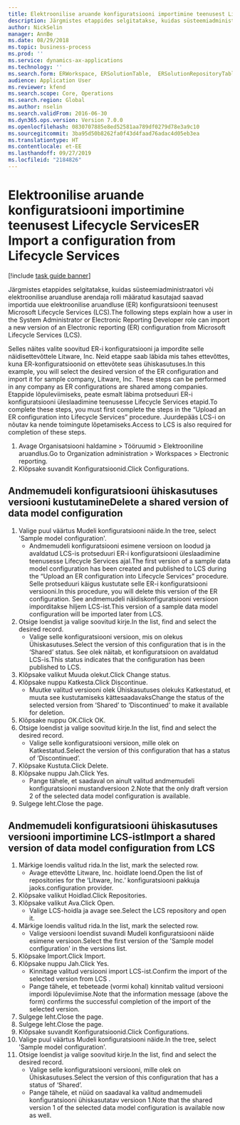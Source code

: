 ```yaml
---
title: Elektroonilise aruande konfiguratsiooni importimine teenusest Lifecycle Services
description: Järgmistes etappides selgitatakse, kuidas süsteemiadministraatori või elektroonilise aruandluse arendaja rolli määratud kasutajad saavad importida uue elektroonilise aruandluse (ER) konfiguratsiooni teenusest Microsoft Lifecycle Services (LCS).
author: NickSelin
manager: AnnBe
ms.date: 08/29/2018
ms.topic: business-process
ms.prod: ''
ms.service: dynamics-ax-applications
ms.technology: ''
ms.search.form: ERWorkspace, ERSolutionTable,  ERSolutionRepositoryTable, ERSolutionImport
audience: Application User
ms.reviewer: kfend
ms.search.scope: Core, Operations
ms.search.region: Global
ms.author: nselin
ms.search.validFrom: 2016-06-30
ms.dyn365.ops.version: Version 7.0.0
ms.openlocfilehash: 0830707885e8ed52581aa789df0279d78e3a9c10
ms.sourcegitcommit: 3ba95d50b8262fa0f43d4faad76adac4d05eb3ea
ms.translationtype: HT
ms.contentlocale: et-EE
ms.lasthandoff: 09/27/2019
ms.locfileid: "2184826"
---
```

# <a name="er-import-a-configuration-from-lifecycle-services"></a><span data-ttu-id="b09e8-103">Elektroonilise aruande konfiguratsiooni importimine teenusest Lifecycle Services</span><span class="sxs-lookup"><span data-stu-id="b09e8-103">ER Import a configuration from Lifecycle Services</span></span>

[!include [task guide banner](../../includes/task-guide-banner.md)]

<span data-ttu-id="b09e8-104">Järgmistes etappides selgitatakse, kuidas süsteemiadministraatori või elektroonilise aruandluse arendaja rolli määratud kasutajad saavad importida uue elektroonilise aruandluse (ER) konfiguratsiooni teenusest Microsoft Lifecycle Services (LCS).</span><span class="sxs-lookup"><span data-stu-id="b09e8-104">The following steps explain how a user in the System Administrator or Electronic Reporting Developer role can import a new version of an Electronic reporting (ER) configuration from Microsoft Lifecycle Services (LCS).</span></span>

<span data-ttu-id="b09e8-105">Selles näites valite soovitud ER-i konfiguratsiooni ja impordite selle näidisettevõttele Litware, Inc. Neid etappe saab läbida mis tahes ettevõttes, kuna ER-konfiguratsioonid on ettevõtete seas ühiskasutuses.</span><span class="sxs-lookup"><span data-stu-id="b09e8-105">In this example, you will select the desired version of the ER configuration and import it for sample company, Litware, Inc. These steps can be performed in any company as ER configurations are shared among companies.</span></span> <span data-ttu-id="b09e8-106">Etappide lõpuleviimiseks, peate esmalt läbima protseduuri ER-i konfiguratsiooni üleslaadimine teenusesse Lifecycle Services etapid.</span><span class="sxs-lookup"><span data-stu-id="b09e8-106">To complete these steps, you must first complete the steps in the “Upload an ER configuration into Lifecycle Services” procedure.</span></span> <span data-ttu-id="b09e8-107">Juurdepääs LCS-i on nõutav ka nende toimingute lõpetamiseks.</span><span class="sxs-lookup"><span data-stu-id="b09e8-107">Access to LCS is also required for completion of these steps.</span></span>

1. <span data-ttu-id="b09e8-108">Avage Organisatsiooni haldamine > Tööruumid > Elektrooniline aruandlus.</span><span class="sxs-lookup"><span data-stu-id="b09e8-108">Go to Organization administration > Workspaces > Electronic reporting.</span></span>
2. <span data-ttu-id="b09e8-109">Klõpsake suvandit Konfiguratsioonid.</span><span class="sxs-lookup"><span data-stu-id="b09e8-109">Click Configurations.</span></span>

## <a name="delete-a-shared-version-of-data-model-configuration"></a><span data-ttu-id="b09e8-110">Andmemudeli konfiguratsiooni ühiskasutuses versiooni kustutamine</span><span class="sxs-lookup"><span data-stu-id="b09e8-110">Delete a shared version of data model configuration</span></span>
1. <span data-ttu-id="b09e8-111">Valige puul väärtus Mudeli konfiguratsiooni näide.</span><span class="sxs-lookup"><span data-stu-id="b09e8-111">In the tree, select 'Sample model configuration'.</span></span>
    * <span data-ttu-id="b09e8-112">Andmemudeli konfiguratsiooni esimene versioon on loodud ja avaldatud LCS-is protseduuri ER-i konfiguratsiooni üleslaadimine teenusesse Lifecycle Services ajal.</span><span class="sxs-lookup"><span data-stu-id="b09e8-112">The first version of a sample data model configuration has been created and published to LCS during the “Upload an ER configuration into Lifecycle Services” procedure.</span></span> <span data-ttu-id="b09e8-113">Selle protseduuri käigus kustutate selle ER-i konfiguratsiooni versiooni.</span><span class="sxs-lookup"><span data-stu-id="b09e8-113">In this procedure, you will delete this version of the ER configuration.</span></span> <span data-ttu-id="b09e8-114">See andmemudeli näidiskonfiguratsiooni versioon imporditakse hiljem LCS-ist.</span><span class="sxs-lookup"><span data-stu-id="b09e8-114">This version of a sample data model configuration will be imported later from LCS.</span></span>  
2. <span data-ttu-id="b09e8-115">Otsige loendist ja valige soovitud kirje.</span><span class="sxs-lookup"><span data-stu-id="b09e8-115">In the list, find and select the desired record.</span></span>
    * <span data-ttu-id="b09e8-116">Valige selle konfiguratsiooni versioon, mis on olekus Ühiskasutuses.</span><span class="sxs-lookup"><span data-stu-id="b09e8-116">Select the version of this configuration that is in the ‘Shared’ status.</span></span> <span data-ttu-id="b09e8-117">See olek näitab, et konfiguratsioon on avaldatud LCS-is.</span><span class="sxs-lookup"><span data-stu-id="b09e8-117">This status indicates that the configuration has been published to LCS.</span></span>  
3. <span data-ttu-id="b09e8-118">Klõpsake valikut Muuda olekut.</span><span class="sxs-lookup"><span data-stu-id="b09e8-118">Click Change status.</span></span>
4. <span data-ttu-id="b09e8-119">Klõpsake nuppu Katkesta.</span><span class="sxs-lookup"><span data-stu-id="b09e8-119">Click Discontinue.</span></span>
    * <span data-ttu-id="b09e8-120">Muutke valitud versiooni olek Ühiskasutuses olekuks Katkestatud, et muuta see kustutamiseks kättesaadavaks</span><span class="sxs-lookup"><span data-stu-id="b09e8-120">Change the status of the selected version from ‘Shared’ to ‘Discontinued’ to make it available for deletion.</span></span>  
5. <span data-ttu-id="b09e8-121">Klõpsake nuppu OK.</span><span class="sxs-lookup"><span data-stu-id="b09e8-121">Click OK.</span></span>
6. <span data-ttu-id="b09e8-122">Otsige loendist ja valige soovitud kirje.</span><span class="sxs-lookup"><span data-stu-id="b09e8-122">In the list, find and select the desired record.</span></span>
    * <span data-ttu-id="b09e8-123">Valige selle konfiguratsiooni versioon, mille olek on Katkestatud.</span><span class="sxs-lookup"><span data-stu-id="b09e8-123">Select the version of this configuration that has a status of ‘Discontinued’.</span></span>  
7. <span data-ttu-id="b09e8-124">Klõpsake  Kustuta.</span><span class="sxs-lookup"><span data-stu-id="b09e8-124">Click Delete.</span></span>
8. <span data-ttu-id="b09e8-125">Klõpsake nuppu Jah.</span><span class="sxs-lookup"><span data-stu-id="b09e8-125">Click Yes.</span></span>
    * <span data-ttu-id="b09e8-126">Pange tähele, et saadaval on ainult valitud andmemudeli konfiguratsiooni mustandversioon 2.</span><span class="sxs-lookup"><span data-stu-id="b09e8-126">Note that the only draft version 2 of the selected data model configuration is available.</span></span>  
9. <span data-ttu-id="b09e8-127">Sulgege leht.</span><span class="sxs-lookup"><span data-stu-id="b09e8-127">Close the page.</span></span>

## <a name="import-a-shared-version-of-data-model-configuration-from-lcs"></a><span data-ttu-id="b09e8-128">Andmemudeli konfiguratsiooni ühiskasutuses versiooni importimine LCS-ist</span><span class="sxs-lookup"><span data-stu-id="b09e8-128">Import a shared version of data model configuration from LCS</span></span>
1. <span data-ttu-id="b09e8-129">Märkige loendis valitud rida.</span><span class="sxs-lookup"><span data-stu-id="b09e8-129">In the list, mark the selected row.</span></span>
    * <span data-ttu-id="b09e8-130">Avage ettevõtte Litware, Inc. hoidlate loend.</span><span class="sxs-lookup"><span data-stu-id="b09e8-130">Open the list of repositories for the ‘Litware, Inc.’</span></span> <span data-ttu-id="b09e8-131">konfiguratsiooni pakkuja jaoks.</span><span class="sxs-lookup"><span data-stu-id="b09e8-131">configuration provider.</span></span>  
2. <span data-ttu-id="b09e8-132">Klõpsake valikut Hoidlad.</span><span class="sxs-lookup"><span data-stu-id="b09e8-132">Click Repositories.</span></span>
3. <span data-ttu-id="b09e8-133">Klõpsake valikut Ava.</span><span class="sxs-lookup"><span data-stu-id="b09e8-133">Click Open.</span></span>
    * <span data-ttu-id="b09e8-134">Valige LCS-hoidla ja avage see.</span><span class="sxs-lookup"><span data-stu-id="b09e8-134">Select the LCS repository and open it.</span></span>  
4. <span data-ttu-id="b09e8-135">Märkige loendis valitud rida.</span><span class="sxs-lookup"><span data-stu-id="b09e8-135">In the list, mark the selected row.</span></span>
    * <span data-ttu-id="b09e8-136">Valige versiooni loendist suvandi Mudeli konfiguratsiooni näide esimene versioon.</span><span class="sxs-lookup"><span data-stu-id="b09e8-136">Select the first version of the 'Sample model configuration' in the versions list.</span></span>  
5. <span data-ttu-id="b09e8-137">Klõpsake Import.</span><span class="sxs-lookup"><span data-stu-id="b09e8-137">Click Import.</span></span>
6. <span data-ttu-id="b09e8-138">Klõpsake nuppu Jah.</span><span class="sxs-lookup"><span data-stu-id="b09e8-138">Click Yes.</span></span>
    * <span data-ttu-id="b09e8-139">Kinnitage valitud versiooni import LCS-ist.</span><span class="sxs-lookup"><span data-stu-id="b09e8-139">Confirm the import of the selected version from LCS .</span></span>  
    * <span data-ttu-id="b09e8-140">Pange tähele, et tebeteade (vormi kohal) kinnitab valitud versiooni impordi lõpuleviimise.</span><span class="sxs-lookup"><span data-stu-id="b09e8-140">Note that the information message (above the form) confirms the successful completion of the import of the selected version.</span></span>  
7. <span data-ttu-id="b09e8-141">Sulgege leht.</span><span class="sxs-lookup"><span data-stu-id="b09e8-141">Close the page.</span></span>
8. <span data-ttu-id="b09e8-142">Sulgege leht.</span><span class="sxs-lookup"><span data-stu-id="b09e8-142">Close the page.</span></span>
9. <span data-ttu-id="b09e8-143">Klõpsake suvandit Konfiguratsioonid.</span><span class="sxs-lookup"><span data-stu-id="b09e8-143">Click Configurations.</span></span>
10. <span data-ttu-id="b09e8-144">Valige puul väärtus Mudeli konfiguratsiooni näide.</span><span class="sxs-lookup"><span data-stu-id="b09e8-144">In the tree, select 'Sample model configuration'.</span></span>
11. <span data-ttu-id="b09e8-145">Otsige loendist ja valige soovitud kirje.</span><span class="sxs-lookup"><span data-stu-id="b09e8-145">In the list, find and select the desired record.</span></span>
    * <span data-ttu-id="b09e8-146">Valige selle konfiguratsiooni versiooni, mille olek on Ühiskasutuses.</span><span class="sxs-lookup"><span data-stu-id="b09e8-146">Select the version of this configuration that has a status of ‘Shared’.</span></span>  
    * <span data-ttu-id="b09e8-147">Pange tähele, et nüüd on saadaval ka valitud andmemudeli konfiguratsiooni ühiskasutatav versioon 1.</span><span class="sxs-lookup"><span data-stu-id="b09e8-147">Note that the shared version 1 of the selected data model configuration is available now as well.</span></span>  


